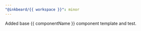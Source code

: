 ```yaml
---
"@inkbeard/{{ workspace }}": minor
---
```

Added base {{ componentName }} component template and test.
